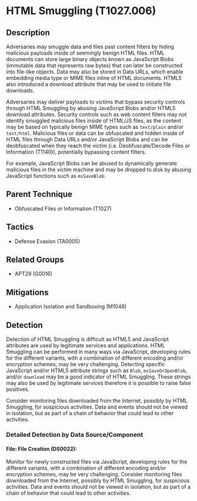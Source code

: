 # HTML Smuggling (T1027.006)

## Description
Adversaries may smuggle data and files past content filters by hiding malicious payloads inside of seemingly benign HTML files. HTML documents can store large binary objects known as JavaScript Blobs (immutable data that represents raw bytes) that can later be constructed into file-like objects. Data may also be stored in Data URLs, which enable embedding media type or MIME files inline of HTML documents. HTML5 also introduced a download attribute that may be used to initiate file downloads.

Adversaries may deliver payloads to victims that bypass security controls through HTML Smuggling by abusing JavaScript Blobs and/or HTML5 download attributes. Security controls such as web content filters may not identify smuggled malicious files inside of HTML/JS files, as the content may be based on typically benign MIME types such as ```text/plain``` and/or ```text/html```. Malicious files or data can be obfuscated and hidden inside of HTML files through Data URLs and/or JavaScript Blobs and can be deobfuscated when they reach the victim (i.e. Deobfuscate/Decode Files or Information (T1140)), potentially bypassing content filters.

For example, JavaScript Blobs can be abused to dynamically generate malicious files in the victim machine and may be dropped to disk by abusing JavaScript functions such as ```msSaveBlob```.

## Parent Technique
- Obfuscated Files or Information (T1027)

## Tactics
- Defense Evasion (TA0005)

## Related Groups
- APT29 (G0016)

## Mitigations
- Application Isolation and Sandboxing (M1048)

## Detection
Detection of HTML Smuggling is difficult as HTML5 and JavaScript attributes are used by legitimate services and applications. HTML Smuggling can be performed in many ways via JavaScript, developing rules for the different variants, with a combination of different encoding and/or encryption schemes, may be very challenging. Detecting specific JavaScript and/or HTML5 attribute strings such as ```Blob```, ```msSaveOrOpenBlob```, and/or ```download``` may be a good indicator of HTML Smuggling. These strings may also be used by legitimate services therefore it is possible to raise false positives.

Consider monitoring files downloaded from the Internet, possibly by HTML Smuggling, for suspicious activities. Data and events should not be viewed in isolation, but as part of a chain of behavior that could lead to other activities.

### Detailed Detection by Data Source/Component
#### File: File Creation (DS0022): 
Monitor for newly constructed files via JavaScript, developing rules for the different variants, with a combination of different encoding and/or encryption schemes, may be very challenging. Consider monitoring files downloaded from the Internet, possibly by HTML Smuggling, for suspicious activities. Data and events should not be viewed in isolation, but as part of a chain of behavior that could lead to other activities.

